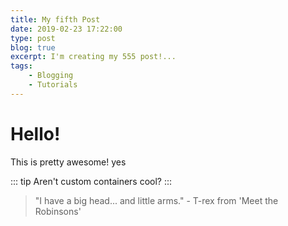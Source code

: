 ```yaml
---
title: My fifth Post
date: 2019-02-23 17:22:00
type: post
blog: true
excerpt: I'm creating my 555 post!...
tags:
    - Blogging
    - Tutorials
---
```


# Hello!

This is pretty awesome! yes

::: tip
Aren't custom containers cool?
:::

> "I have a big head... and little arms." - T-rex from 'Meet the Robinsons'